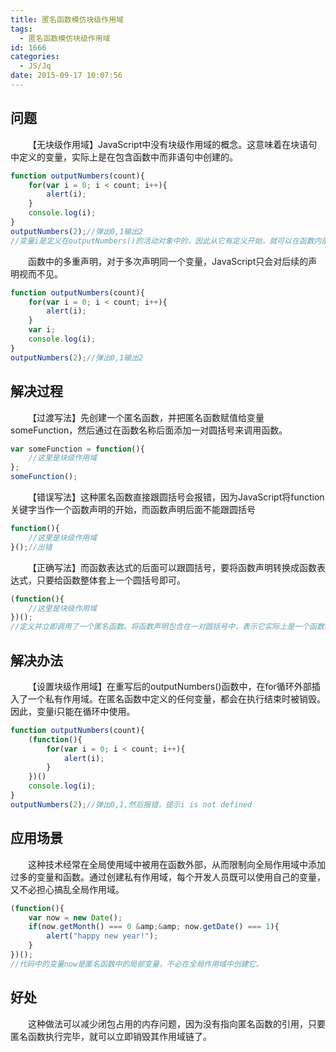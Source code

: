 ```yaml
---
title: 匿名函数模仿块级作用域
tags:
  - 匿名函数模仿块级作用域
id: 1666
categories:
  - JS/Jq
date: 2015-09-17 10:07:56
---
```


## **问题**

&emsp;&emsp;【无块级作用域】JavaScript中没有块级作用域的概念。这意味着在块语句中定义的变量，实际上是在包含函数中而非语句中创建的。
```javascript
function outputNumbers(count){
    for(var i = 0; i < count; i++){
        alert(i);
    }
    console.log(i);
}
outputNumbers(2);//弹出0,1输出2
//变量i是定义在outputNumbers()的活动对象中的，因此从它有定义开始，就可以在函数内部随时访问它。
```
&emsp;&emsp;函数中的多重声明，对于多次声明同一个变量，JavaScript只会对后续的声明视而不见。
```javascript
function outputNumbers(count){
    for(var i = 0; i < count; i++){
        alert(i);
    }
    var i;
    console.log(i);
}
outputNumbers(2);//弹出0,1输出2
```

## **解决过程**

&emsp;&emsp;【过渡写法】先创建一个匿名函数，并把匿名函数赋值给变量someFunction，然后通过在函数名称后面添加一对圆括号来调用函数。
```javascript
var someFunction = function(){
    //这里是块级作用域
};
someFunction();
```
&emsp;&emsp;【错误写法】这种匿名函数直接跟圆括号会报错，因为JavaScript将function关键字当作一个函数声明的开始，而函数声明后面不能跟圆括号
```javascript
function(){
    //这里是块级作用域
}();//出错
```
&emsp;&emsp;【正确写法】而函数表达式的后面可以跟圆括号，要将函数声明转换成函数表达式，只要给函数整体套上一个圆括号即可。
```javascript
(function(){
    //这里是块级作用域
})();
//定义并立即调用了一个匿名函数。将函数声明包含在一对圆括号中，表示它实际上是一个函数表达式。而紧随其后的另一对圆括号会立即调用这个函数。
```

## **解决办法**

&emsp;&emsp;【设置块级作用域】在重写后的outputNumbers()函数中，在for循环外部插入了一个私有作用域。在匿名函数中定义的任何变量，都会在执行结束时被销毁。因此，变量i只能在循环中使用。
```javascript
function outputNumbers(count){
    (function(){
        for(var i = 0; i < count; i++){
            alert(i);
        }        
    })()
    console.log(i);
}
outputNumbers(2);//弹出0,1,然后报错，提示i is not defined
```

## **应用场景**

&emsp;&emsp;这种技术经常在全局使用域中被用在函数外部，从而限制向全局作用域中添加过多的变量和函数。通过创建私有作用域，每个开发人员既可以使用自己的变量，又不必担心搞乱全局作用域。
```javascript
(function(){
    var now = new Date();
    if(now.getMonth() === 0 &amp;&amp; now.getDate() === 1){
        alert("happy new year!");
    }
})();
//代码中的变量now是匿名函数中的局部变量，不必在全局作用域中创建它。
```

## **好处**

&emsp;&emsp;这种做法可以减少闭包占用的内存问题，因为没有指向匿名函数的引用，只要匿名函数执行完毕，就可以立即销毁其作用域链了。